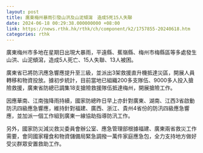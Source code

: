 ```yaml
---
layout: post
title: 廣東梅州暴雨引發山洪及山泥傾瀉　造成5死15人失聯
date: 2024-06-18 00:29:38.000000000 +08:00
link: https://news.rthk.hk/rthk/ch/component/k2/1757855-20240618.htm
categories: rthk
---
```


廣東梅州市多地在星期日出現大暴雨，平遠縣、蕉嶺縣、梅州市梅縣區等多處發生山洪、山泥傾瀉，造成5人死亡、15人失聯、13人被困。

廣東省已將防汛應急響應提升至三級，並派出3架救援直升機抵達災區，開展人員轉移和物資投放。據初步統計，目前當地已組織200多支隊伍、9000多人投入搶險救援，廣東省防總已調集18支搶險救援隊伍抵達梅州，開展搶險工作。

因應華南、江南強降雨持續，國家防總昨日早上亦針對廣東、湖南、江西3省啟動防汛四級應急響應，維持針對福建、廣西、浙江、貴州4省份的防汛四級應急響應，並加派一個工作組到廣東一線協助指導防汛工作。

另外，國家防災減災救災委員會辦公室、應急管理部根據福建、廣東兩省救災工作需要，會同國家糧食和物資儲備局緊急調撥一萬件家庭應急包，全力支持地方做好受災群眾安置救助工作。
